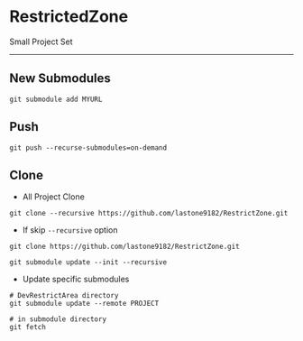 # RestrictedZone

Small Project Set

---

## New Submodules

```
git submodule add MYURL
```

## Push

```
git push --recurse-submodules=on-demand
```

## Clone

- All Project Clone

```
git clone --recursive https://github.com/lastone9182/RestrictZone.git
```

- If skip `--recursive` option

```
git clone https://github.com/lastone9182/RestrictZone.git

git submodule update --init --recursive
```

- Update specific submodules

```
# DevRestrictArea directory
git submodule update --remote PROJECT

# in submodule directory
git fetch
```

